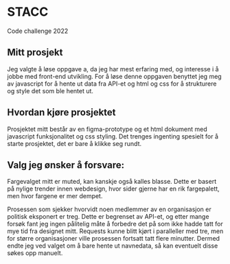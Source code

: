 # STACC
Code challenge 2022

## Mitt prosjekt
Jeg valgte å løse oppgave a, da jeg har mest erfaring med, og interesse i å jobbe med front-end utvikling. For å løse denne oppgaven benyttet jeg meg av javascript for å hente ut data fra API-et og html og css for å strukturere og style det som ble hentet ut.

## Hvordan kjøre prosjektet
Prosjektet mitt består av en figma-prototype og et html dokument med javascript funksjonalitet og css styling. Det trenges ingenting spesielt for å starte prosjektet, det er bare å klikke seg rundt.


## Valg jeg ønsker å forsvare:
Fargevalget mitt er muted, kan kanskje også kalles blasse. Dette er basert på nylige trender innen webdesign, hvor sider gjerne har en rik fargepalett, men hvor fargene er mer dempet.

Prosessen som sjekker hvorvidt noen medlemmer av en organisasjon er politisk eksponert er treg. Dette er begrenset av API-et, og etter mange forsøk fant jeg ingen pålitelig måte å forbedre det på som ikke hadde tatt for mye tid fra designet mitt. Requests kunne blitt kjørt i paralleller med tre, men for større organisasjoner ville prosessen fortsatt tatt flere minutter. Dermed endte jeg ved valget om å bare hente ut navnedata, så kan eventuelt disse søkes opp manuelt.
